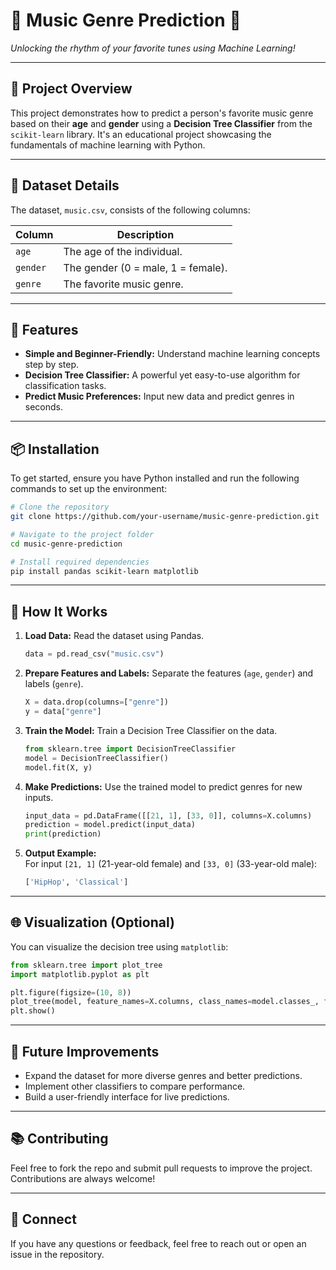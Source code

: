 # 🎵 Music Genre Prediction 🎵  
*Unlocking the rhythm of your favorite tunes using Machine Learning!*

---

## 🌟 Project Overview  

This project demonstrates how to predict a person's favorite music genre based on their **age** and **gender** using a **Decision Tree Classifier** from the `scikit-learn` library. It's an educational project showcasing the fundamentals of machine learning with Python.  

---

## 💂️ Dataset Details  

The dataset, `music.csv`, consists of the following columns:  

| **Column** | **Description**                  |  
|------------|----------------------------------|  
| `age`      | The age of the individual.       |  
| `gender`   | The gender (0 = male, 1 = female). |  
| `genre`    | The favorite music genre.        |  

---

## 🚀 Features  

- **Simple and Beginner-Friendly:** Understand machine learning concepts step by step.  
- **Decision Tree Classifier:** A powerful yet easy-to-use algorithm for classification tasks.  
- **Predict Music Preferences:** Input new data and predict genres in seconds.  

---

## 📦 Installation  

To get started, ensure you have Python installed and run the following commands to set up the environment:  

```bash
# Clone the repository
git clone https://github.com/your-username/music-genre-prediction.git  

# Navigate to the project folder
cd music-genre-prediction  

# Install required dependencies
pip install pandas scikit-learn matplotlib  
```

---

## 📖 How It Works  

1. **Load Data:** Read the dataset using Pandas.  
   ```python
   data = pd.read_csv("music.csv")
   ```  

2. **Prepare Features and Labels:** Separate the features (`age`, `gender`) and labels (`genre`).  
   ```python
   X = data.drop(columns=["genre"])
   y = data["genre"]
   ```  

3. **Train the Model:** Train a Decision Tree Classifier on the data.  
   ```python
   from sklearn.tree import DecisionTreeClassifier
   model = DecisionTreeClassifier()
   model.fit(X, y)
   ```  

4. **Make Predictions:** Use the trained model to predict genres for new inputs.  
   ```python
   input_data = pd.DataFrame([[21, 1], [33, 0]], columns=X.columns)
   prediction = model.predict(input_data)
   print(prediction)
   ```  

5. **Output Example:**  
   For input `[21, 1]` (21-year-old female) and `[33, 0]` (33-year-old male):
   ```bash
   ['HipHop', 'Classical']
   ```

---

## 🌐 Visualization (Optional)  

You can visualize the decision tree using `matplotlib`:
```python
from sklearn.tree import plot_tree
import matplotlib.pyplot as plt

plt.figure(figsize=(10, 8))
plot_tree(model, feature_names=X.columns, class_names=model.classes_, filled=True)
plt.show()
```

---

## 🔧 Future Improvements  

- Expand the dataset for more diverse genres and better predictions.
- Implement other classifiers to compare performance.
- Build a user-friendly interface for live predictions.

---

## 📚 Contributing  

Feel free to fork the repo and submit pull requests to improve the project. Contributions are always welcome!  

---

## 🔗 Connect  

If you have any questions or feedback, feel free to reach out or open an issue in the repository.

